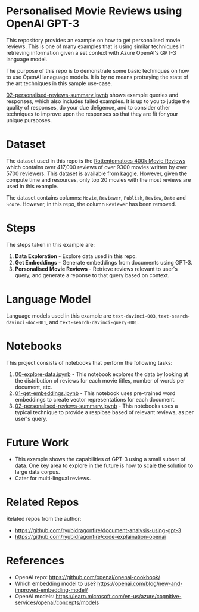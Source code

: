 # Personalised Movie Reviews using OpenAI GPT-3

This repository provides an example on how to get personalised movie reviews. This is one of many examples that is using similar techniques in retrieving information given a set context with Azure OpenAI's GPT-3 language model. 

The purpose of this repo is to demonstrate some basic techniques on how to use OpenAI lanaguage models. It is by no means protraying the state of the art techniques in this sample use-case.

[02-personalised-reviews-summary.ipynb](./notebooks/02-personalised-reviews-summary.ipynb) shows example queries and responses, which also includes failed examples. It is up to you to judge the quality of responses, do your due deligence, and to consider other techniques to improve upon the responses so that they are fit for your unique pursposes. 

# Dataset
The dataset used in this repo is the [Rottentomatoes 400k Movie Reviews](https://www.kaggle.com/datasets/talha002/rottentomatoes-400k-review) which contains over 417,000 reviews of over 9300 movies written by over 5700 reviewers. This dataset is available from [kaggle](www.kaggle.com). However, given the compute time and resources, only top 20 movies with the most reviews are used in this example.

The dataset contains columns: `Movie`, `Reviewer`, `Publish`, `Review`, `Date` and `Score`. However, in this repo, the column `Reviewer` has been removed. 

# Steps
The steps taken in this example are:

1. **Data Exploration** - Explore data used in this repo.
2. **Get Embeddings** - Generate embeddings from documents using GPT-3.
3. **Personalised Movie Reviews** - Retrieve reviews relevant to user's query, and generate a reponse to that query based on context. 

# Language Model
Language models used in this example are `text-davinci-003`, `text-search-davinci-doc-001`, and `text-search-davinci-query-001`. 

# Notebooks
This project consists of notebooks that perform the following tasks:

1. [00-explore-data.ipynb](./notebooks/00-explore-data.ipynb) - This notebook explores the data by looking at the distribution of reviews for each movie titles, number of words per document, etc.
2. [01-get-embeddings.ipynb](./notebooks/01-get-embeddings.ipynb) - This notebook uses pre-trained word embeddings to create vector representations for each document.
3. [02-personalised-reviews-summary.ipynb](./notebooks/02-personalised-reviews-summary.ipynb) - This notebooks uses a typical technique to provide a respibse based of relevant reviews, as per user's query. 

# Future Work
- This example shows the capabilities of GPT-3 using a small subset of data. One key area to explore in the future is how to scale the solution to large data corpus.
- Cater for multi-lingual reviews.

# Related Repos
Related repos from the author:
- https://github.com/ryubidragonfire/document-analysis-using-gpt-3
- https://github.com/ryubidragonfire/code-explaination-openai

# References
- OpenAI repo: https://github.com/openai/openai-cookbook/ 
- Which embedding model to use? https://openai.com/blog/new-and-improved-embedding-model/ 
- OpenAI models: https://learn.microsoft.com/en-us/azure/cognitive-services/openai/concepts/models 

